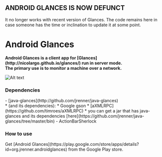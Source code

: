 ANDROID GLANCES IS NOW DEFUNCT
-----------------------------
It no longer works with recent version of Glances.
The code remains here in case someone has the time or inclination to update it at some point.

<h1>Android Glances</h1>
<b>Android Glances is a client app for [Glances](http://nicolargo.github.io/glances/) run in server mode.<Br>
The primary use is to monitor a machine over a network.</b>

![Alt text](http://github.com/jrenner/android-glances/raw/master/img/glances_screenshot.png "screenshot")

<h3>Dependencies</h3>
- [java-glances](http://github.com/jrenner/java-glances)<br>
    * (and its dependencies):
	* Google gson
	* [aXMLRPC](https://github.com/timroes/aXMLRPC)
	* you can get a jar that has java-glances and its dependencies [here](https://github.com/jrenner/java-glances/tree/master/bin)
- ActionBarSherlock

<h3>How to use</h3>
Get [Android Glances](https://play.google.com/store/apps/details?id=org.jrenner.androidglances) from the Google Play store.

